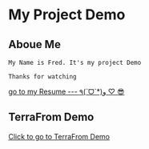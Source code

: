 # My Project Demo


## Aboue Me
```
My Name is Fred. It's my project Demo

Thanks for watching
```
[go to my Resume  ---  ٩(ˊᗜˋ*)و ♡ 😎](https://fredyah.github.io/fredresume/)


## TerraFrom Demo
[Click to go to TerraFrom Demo](https://github.com/fredyah/myDemoProjects/tree/main/terraformProject)

